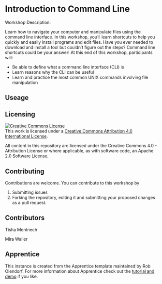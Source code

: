 # Introduction to Command Line

Workshop Description: 

Learn how to navigate your computer and manipulate files using the command line interface. In this workshop, you’ll learn shortcuts to help you quickly and easily install programs and edit files. Have you ever needed to download and install a tool but couldn’t figure out the steps? Command line shortcuts could be your answer! At this end of this workshop, participants will: 

- Be able to define what a command line interface (CLI) is
- Learn reasons why the CLI can be useful
- Learn and practice the most common UNIX commands involving file manipulation

<!---
The Apprentice framework is composed of 4 primary components.

1. A home page with prequisites and objectives and a table of contents
2. An online tutorial 
3. A slide deck for presentations
4. Instructors notes
--->

## Useage


## Licensing

<a rel="license" href="http://creativecommons.org/licenses/by/4.0/">
    <img alt="Creative Commons License" style="border-width:0" src="https://i.creativecommons.org/l/by/4.0/88x31.png" />
</a>
<br />
This work is licensed under a 
<a rel="license" href="http://creativecommons.org/licenses/by/4.0/">
Creative Commons Attribution 4.0 International License</a>.

All content in this repository are licensed under the Creative Commons 4.0 - 
Attribution License or where applicable, as with software code, an Apache 2.0
Software License.


## Contributing

Contributions are welcome. You can contribute to this workshop by 

1. Submitting issues
2. Forking the repository, editing it and submitting your proposed changes as a pull request.

## Contributors

Tisha Mentnech 


Mira Waller

## Apprentice

This instance is created from the Apprentice template maintained by Rob Olendorf. For more information about Apprentice check out the [tutorial and demo](https://olendorf.github.io/apprentice/) if you like.




